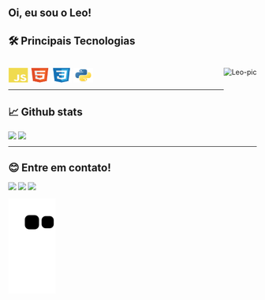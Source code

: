 ## Oi, eu sou o Leo!

## 🛠 Principais Tecnologias 
<div style="display: inline_block"><br>
  <img align="center" alt="Leo-Js" height="30" width="40" src="https://raw.githubusercontent.com/devicons/devicon/master/icons/javascript/javascript-plain.svg">
  <img align="center" alt="Leo-HTML" height="30" width="40" src="https://raw.githubusercontent.com/devicons/devicon/master/icons/html5/html5-original.svg">
  <img align="center" alt="Leo-CSS" height="30" width="40" src="https://raw.githubusercontent.com/devicons/devicon/master/icons/css3/css3-original.svg">
  <img align="center" alt="Leo-Python" height="30" width="40" src="https://raw.githubusercontent.com/devicons/devicon/master/icons/python/python-original.svg">
  <img align="right" alt="Leo-pic" height="150" style="border_radius:50px;" src="https://i1.sndcdn.com/artworks-T9XIR71K84bgFghs-wPamog-t500x500.jpg">
</div>
<hr />

## 📈 Github stats
<div style="display: inline_block">
  <img align="center" height="130em"  src="https://github-readme-stats.vercel.app/api?username=esqueleter&show_icons=true&theme=dark&include_all_commits=true&count_private=true"/>
  <img align="center" height="130em"  src="https://github-readme-stats.vercel.app/api/top-langs/?username=esqueleter&layout=compact&langs_count=7&theme=dark"/>
</div>
<hr />
 
 ## 😊 Entre em contato!
<div> 
  <a href="https://instagram.com/leonardo.jsx" target="_blank"><img src="https://img.shields.io/badge/-Instagram-%23E4405F?style=for-the-badge&logo=instagram&logoColor=white" target="_blank"></a>
  <a href = "mailto:leo.alvesoliveira2000@gmail.com"><img src="https://img.shields.io/badge/-Gmail-%23333?style=for-the-badge&logo=gmail&logoColor=white" target="_blank"></a>
  <a href="https://www.linkedin.com/in/leonardo-alves-35a7281a0" target="_blank"><img src="https://img.shields.io/badge/-LinkedIn-%230077B5?style=for-the-badge&logo=linkedin&logoColor=white" target="_blank"></a> 
 
  ![Snake animation](https://github.com/rafaballerini/rafaballerini/blob/output/github-contribution-grid-snake.svg)
 
</div>

